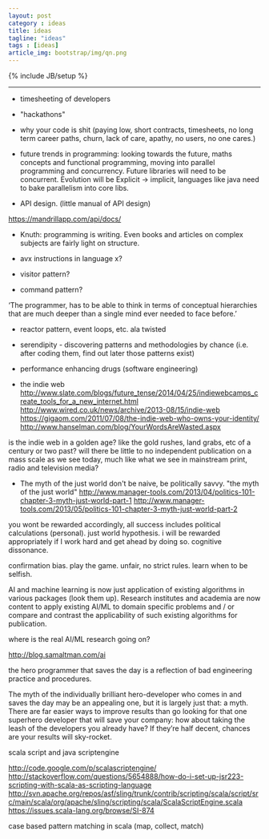 ```yaml
---
layout: post
category : ideas
title: ideas
tagline: "ideas"
tags : [ideas]
article_img: bootstrap/img/qn.png
---
```

{% include JB/setup %}








-----------------------------------


 * timesheeting of developers
 * "hackathons"
 * why your code is shit (paying low, short contracts, timesheets, no long term career paths, churn, lack of care, apathy, no users, no one cares.)

 * future trends in programming: looking towards the future, maths concepts and functional programming, moving into parallel programming and concurrency. Future libraries will need to be concurrent. Evolution will be Explicit -> implicit, languages like java need to bake parallelism into core libs. 



 * API design. (little manual of API design)
 
 https://mandrillapp.com/api/docs/
 
 * Knuth: programming is writing. Even books and articles on complex subjects are fairly light on structure.
 
 * avx instructions in language x?
 * visitor pattern?
 * command pattern?

‘The programmer, has to be able to think in terms of conceptual hierarchies that are much deeper than a single mind ever needed to face before.’

 * reactor pattern, event loops, etc. ala twisted 
 
 * serendipity - discovering patterns and methodologies by chance (i.e. after coding them, find out later those patterns exist)
 
 * performance enhancing drugs (software engineering)
 
 
 
 * the indie web
 http://www.slate.com/blogs/future_tense/2014/04/25/indiewebcamps_create_tools_for_a_new_internet.html
 http://www.wired.co.uk/news/archive/2013-08/15/indie-web
 https://gigaom.com/2011/07/08/the-indie-web-who-owns-your-identity/
 http://www.hanselman.com/blog/YourWordsAreWasted.aspx

 is the indie web in a golden age?
 like the gold rushes, land grabs, etc of a century or two past?
 will there be little to no independent publication on a mass scale as we see today, much like what we see in mainstream print, radio and television media? 
 
 
 
 * The myth of the just world
don't be naive, be politically savvy. "the myth of the just world"
http://www.manager-tools.com/2013/04/politics-101-chapter-3-myth-just-world-part-1
http://www.manager-tools.com/2013/05/politics-101-chapter-3-myth-just-world-part-2
 
you wont be rewarded accordingly, all success includes political calculations (personal). 
just world hypothesis.
i will be rewarded appropriately if I work hard and get ahead by doing so. cognitive dissonance.

confirmation bias.
play the game. unfair, no strict rules.
learn when to be selfish.
 

 

 
 
 
 

 
 
 
 
 
 
 
 
AI and machine learning is now just application of existing algorithms in various packages (look them up). Research institutes and academia are now content to apply existing AI/ML to domain specific problems and / or compare and contrast the applicability of such existing algorithms for publication.

where is the real AI/ML research going on?

http://blog.samaltman.com/ai






the hero programmer that saves the day is a reflection of bad engineering practice and procedures.

The myth of the individually brilliant hero-developer who comes in and saves the day may be an appealing one, but it is largely just that: a myth. There are far easier ways to improve results than go looking for that one superhero developer that will save your company: how about taking the leash of the developers you already have? If they’re half decent, chances are your results will sky-rocket.






scala script and java scriptengine

http://code.google.com/p/scalascriptengine/
http://stackoverflow.com/questions/5654888/how-do-i-set-up-jsr223-scripting-with-scala-as-scripting-language
http://svn.apache.org/repos/asf/sling/trunk/contrib/scripting/scala/script/src/main/scala/org/apache/sling/scripting/scala/ScalaScriptEngine.scala
https://issues.scala-lang.org/browse/SI-874




case based pattern matching in scala (map, collect, match)
 